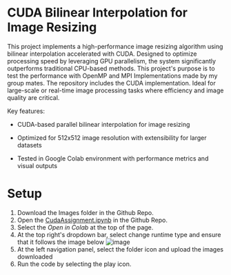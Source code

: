 # CUDA Bilinear Interpolation for Image Resizing

This project implements a high-performance image resizing algorithm using bilinear interpolation accelerated with CUDA. Designed to optimize processing speed by leveraging GPU parallelism, the system significantly outperforms traditional CPU-based methods. This project's purpose is to test the performance with OpenMP and MPI Implementations made by my group mates. The repository includes the CUDA implementation. Ideal for large-scale or real-time image processing tasks where efficiency and image quality are critical.

Key features:

- CUDA-based parallel bilinear interpolation for image resizing

- Optimized for 512x512 image resolution with extensibility for larger datasets

- Tested in Google Colab environment with performance metrics and visual outputs

# Setup 
1. Download the Images folder in the Github Repo.
2. Open the [CudaAssignment.ipynb](https://github.com/WongPowa/CUDABillinearInterpolation/blob/main/CUDAAssignment.ipynb) in the Github Repo.
3. Select the *Open in Colab* at the top of the page.
4. At the top right's dropdown bar, select change runtime type and ensure that it follows the image below
   ![image](https://github.com/user-attachments/assets/2b790c4d-82c2-4956-b685-7277d75a808a)
5. At the left navigation panel, select the folder icon and upload the images downloaded
6. Run the code by selecting the play icon.

